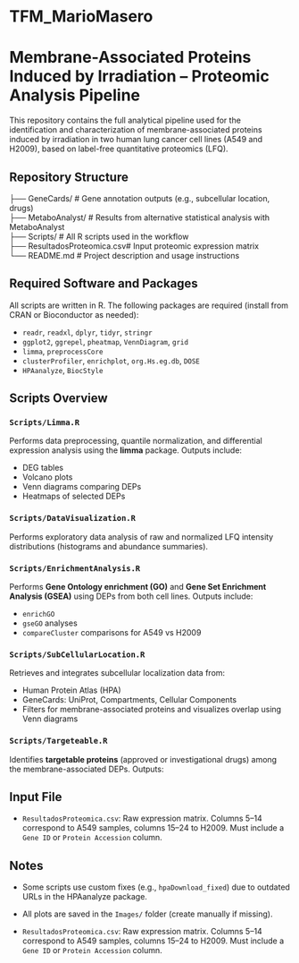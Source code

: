 # TFM_MarioMasero

# Membrane-Associated Proteins Induced by Irradiation – Proteomic Analysis Pipeline

This repository contains the full analytical pipeline used for the identification and characterization of membrane-associated proteins induced by irradiation in two human lung cancer cell lines (A549 and H2009), based on label-free quantitative proteomics (LFQ).

## Repository Structure

├── GeneCards/               # Gene annotation outputs (e.g., subcellular location, drugs)  
├── MetaboAnalyst/           # Results from alternative statistical analysis with MetaboAnalyst  
├── Scripts/                 # All R scripts used in the workflow  
├── ResultadosProteomica.csv# Input proteomic expression matrix  
└── README.md                # Project description and usage instructions

## Required Software and Packages

All scripts are written in R. The following packages are required (install from CRAN or Bioconductor as needed):

- `readr`, `readxl`, `dplyr`, `tidyr`, `stringr`
- `ggplot2`, `ggrepel`, `pheatmap`, `VennDiagram`, `grid`
- `limma`, `preprocessCore`
- `clusterProfiler`, `enrichplot`, `org.Hs.eg.db`, `DOSE`
- `HPAanalyze`, `BiocStyle`

## Scripts Overview

### `Scripts/Limma.R`
Performs data preprocessing, quantile normalization, and differential expression analysis using the **limma** package. Outputs include:

- DEG tables 
- Volcano plots
- Venn diagrams comparing DEPs
- Heatmaps of selected DEPs

### `Scripts/DataVisualization.R`
Performs exploratory data analysis of raw and normalized LFQ intensity distributions (histograms and abundance summaries).

### `Scripts/EnrichmentAnalysis.R`
Performs **Gene Ontology enrichment (GO)** and **Gene Set Enrichment Analysis (GSEA)** using DEPs from both cell lines. Outputs include:

- `enrichGO` 
- `gseGO` analyses
- `compareCluster` comparisons for A549 vs H2009

### `Scripts/SubCellularLocation.R`
Retrieves and integrates subcellular localization data from:

- Human Protein Atlas (HPA)
- GeneCards: UniProt, Compartments, Cellular Components
- Filters for membrane-associated proteins and visualizes overlap using Venn diagrams

### `Scripts/Targeteable.R`
Identifies **targetable proteins** (approved or investigational drugs) among the membrane-associated DEPs. Outputs:

## Input File

- `ResultadosProteomica.csv`: Raw expression matrix. Columns 5–14 correspond to A549 samples, columns 15–24 to H2009. Must include a `Gene ID` or `Protein Accession` column.

## Notes

- Some scripts use custom fixes (e.g., `hpaDownload_fixed`) due to outdated URLs in the HPAanalyze package.
- All plots are saved in the `Images/` folder (create manually if missing).

- `ResultadosProteomica.csv`: Raw expression matrix. Columns 5–14 correspond to A549 samples, columns 15–24 to H2009. Must include a `Gene ID` or `Protein Accession` column.

